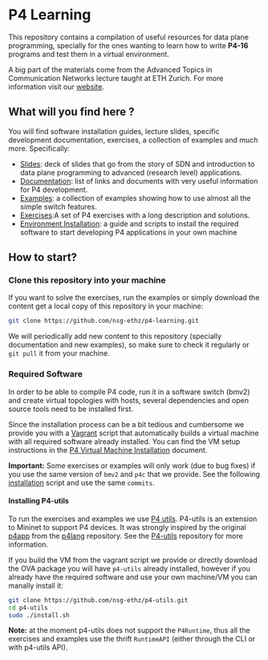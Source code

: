 # P4 Learning

This repository contains a compilation of useful resources for data plane programming, specially
for the ones wanting to learn how to write **P4-16** programs and test them in a virtual environment.

A big part of the materials come from the Advanced Topics in Communication Networks lecture taught
at ETH Zurich. For more information visit our [website](https://adv-net.ethz.ch/).

## What will you find here ?

You will find software installation guides, lecture slides, specific development documentation, exercises,
a collection of examples and much more. Specifically:

* [Slides](./slides): deck of slides that go from the story of SDN and introduction to data plane programming to advanced (research level) applications.
* [Documentation](./documentation): list of links and documents with very useful information for P4 development.
* [Examples](./examples): a collection of examples showing how to use almost all the simple switch features.
* [Exercises](./exercises):A set of P4 exercises with a long description and solutions.
* [Environment Installation](./vm): a guide and scripts to install the required software to start developing P4 applications
in your own machine

## How to start?

### Clone this repository into your machine

If you want to solve the exercises, run the examples or simply download the content get a local copy of this repository in your machine:

```bash
git clone https://github.com/nsg-ethz/p4-learning.git
```

We will periodically add new content to this repository (specially documentation and new examples), so make sure to check it regularly or
`git pull` it from your machine.

### Required Software

In order to be able to compile P4 code, run it in a software switch (bmv2) and
create virtual topologies with hosts, several dependencies and open source tools
need to be installed first.

Since the installation process can be a bit
tedious and cumbersome we provide you with a [Vagrant](https://www.vagrantup.com/intro/index.html)
script that automatically builds a virtual machine with all required software already installed. You can find the VM setup
instructions in the [P4 Virtual Machine Installation](vm/README.md) document.

**Important:** Some exercises or examples will only work (due to bug fixes) if you use the same
version of `bmv2` and `p4c` that we provide. See the following [installation](./vm/bin/install-p4-tools.sh) script and use the
same `commits`.

#### Installing P4-utils

To run the exercises and examples we use [P4 utils](https://github.com/nsg-ethz/p4-utils). P4-utils is an extension to Mininet to support P4 devices.
It was strongly inspired by the original [p4app](https://github.com/p4lang/p4app) from the [p4lang](https://github.com/p4lang) repository.
See the [P4-utils](https://github.com/nsg-ethz/p4-utils) repository for more information.

If you build the VM from the vagrant script we provide or directly download the OVA package you will have `p4-utils` already installed, however
if you already have the required software and use your own machine/VM you can manally install it:

```bash
git clone https://github.com/nsg-ethz/p4-utils.git
cd p4-utils
sudo ./install.sh
```

**Note:** at the moment p4-utils does not support the `P4Runtime`, thus all the exercises and examples use the thrift `RuntimeAPI`
(either through the CLI or with p4-utils API).